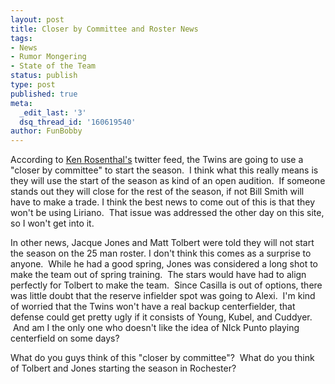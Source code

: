 ```yaml
---
layout: post
title: Closer by Committee and Roster News
tags:
- News
- Rumor Mongering
- State of the Team
status: publish
type: post
published: true
meta:
  _edit_last: '3'
  dsq_thread_id: '160619540'
author: FunBobby
---
```

According to <a href="http://twitter.com/ken_rosenthal">Ken Rosenthal's</a> twitter feed, the Twins are going to use a "closer by committee" to start the season.  I think what this really means is they will use the start of the season as kind of an open audition.  If someone stands out they will close for the rest of the season, if not Bill Smith will have to make a trade. I think the best news to come out of this is that they won't be using Liriano.  That issue was addressed the other day on this site, so I won't get into it.

In other news, Jacque Jones and Matt Tolbert were told they will not start the season on the 25 man roster. I don't think this comes as a surprise to anyone.  While he had a good spring, Jones was considered a long shot to make the team out of spring training.  The stars would have had to align perfectly for Tolbert to make the team.  Since Casilla is out of options, there was little doubt that the reserve infielder spot was going to Alexi.  I'm kind of worried that the Twins won't have a real backup centerfielder, that defense could get pretty ugly if it consists of Young, Kubel, and Cuddyer.  And am I the only one who doesn't like the idea of NIck Punto playing centerfield on some days?

What do you guys think of this "closer by committee"?  What do you think of Tolbert and Jones starting the season in Rochester?

